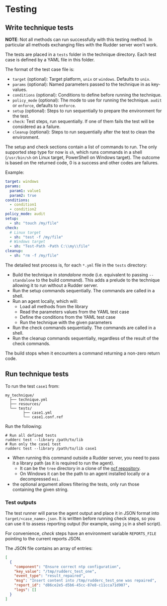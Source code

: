 # Testing

## Write technique tests

**NOTE**: Not all methods can run successfully with this testing method.
In particular all methods exchanging files with the Rudder server won't work. 

The tests are placed in a `tests` folder in the technique directory.
Each test case is defined by a YAML file in this folder.

The format of the test case file is:

* `target` (optional): Target platform, `unix` or `windows`. Defaults to `unix`.
* `params` (optional): Named parameters passed to the technique in as key-values.
* `conditions` (optional): Conditions to define before running the technique.
* `policy_mode` (optional): The mode to use for running the technique. `audit` or `enforce`, defaults to `enforce`.
* `setup` (optional): Steps to run sequentially to prepare the environment for the test.
* `check`: Test steps, run sequentially. If one of them fails the test will be considered as a failure.
* `cleanup` (optional): Steps to run sequentially after the test to clean the environment.

The setup and check sections contain a list of commands to run. The only supported step type
for now is `sh`, which runs commands in a shell (`/usr/bin/sh` on Linux target, PowerShell on Windows target).
The outcome is based on the returned code, 0 is a success and other codes are failures.

Example:

```yaml
target: windows
params:
  param1: value1
  param2: true
conditions:
  - condition1
  - condition2
policy_mode: audit
setup:
  - sh: "touch /my/file"
check:
  # Linux target
  - sh: "test -f /my/file"
  # Windows target
  - sh: "Test-Path -Path C:\\my\\file"
cleanup:
  - sh: "rm -f /my/file"
```

The detailed test process is, for each `*.yml` file in the `tests` directory:

* Build the technique in *standalone* mode (i.e. equivalent to passing `--standalone` to the build command). This adds a prelude to the technique allowing it to run without a Rudder server.
* Run the setup commands sequentially. The commands are called in a shell.
* Run an agent locally, which will:
    * Load all methods from the library
    * Read the parameters values from the YAML test case
    * Define the conditions from the YAML test case
    * Run the technique with the given parameters
* Run the check commands sequentially. The commands are called in a shell.
* Run the cleanup commands sequentially, regardless of the result of the check commands.

The build stops when it encounters a command returning a non-zero return code.

## Run technique tests

To run the test `case1` from:

```text
my_technique/
  ├── technique.yml
  ├── resources/
  └── tests/
        ├── case1.yml
        └── case1.conf.ref
```

Run the following:

```shell
# Run all defined tests
rudderc test --library /path/to/lib
# Run only the case1 test
rudderc test --library /path/to/lib case1
```

* When running this command outside a Rudder server, you need to pass it a library path
(as it is required to run the agent).
  * It can be the `tree` directory in a clone of the [ncf repository](https://github.com/Normation/ncf/).
  * On Windows it can be the path to an agent installed locally or a decompressed `msi`.
* the optional argument allows filtering the tests, only run those containing the given string.

### Test outputs

The test runner will parse the agent output and place it in JSON format into `target/<case_name>.json`.
It is written before running check steps, so you can use it to assess reporting output
(for example, using `jq` in a shell script).

For convenience, *check* steps have an environment variable `REPORTS_FILE` pointing to the current reports
JSON.

The JSON file contains an array of entries: 

```json
[
  {
    "component": "Ensure correct ntp configuration",
    "key_value": "/tmp/rudderc_test_one",
    "event_type": "result_repaired",
    "msg": "Insert content into /tmp/rudderc_test_one was repaired",
    "report_id": "d86ce2e5-d5b6-45cc-87e8-c11cca71d907",
    "logs": []
  }
]
```
